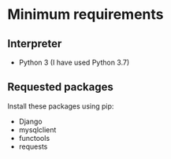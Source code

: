 # Minimum requirements

## Interpreter

* Python 3 (I have used Python 3.7)

## Requested packages
Install these packages using pip:
* Django
* mysqlclient
* functools
* requests